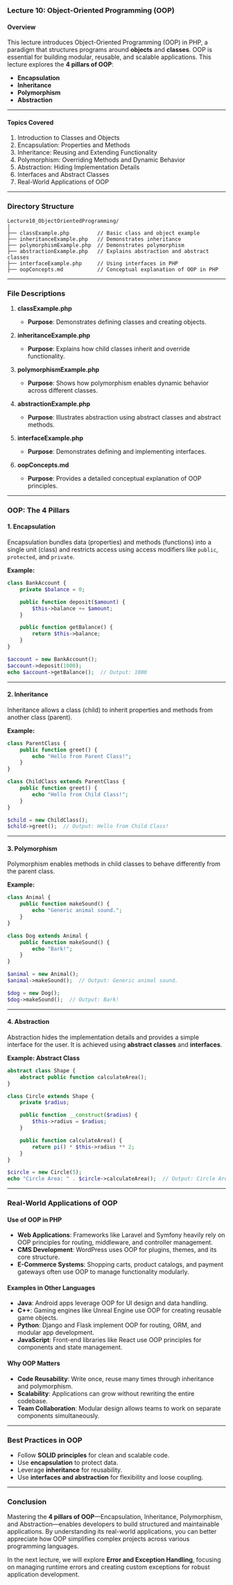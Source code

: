 ### **Lecture 10: Object-Oriented Programming (OOP)**  

#### **Overview**  
This lecture introduces Object-Oriented Programming (OOP) in PHP, a paradigm that structures programs around **objects** and **classes**. OOP is essential for building modular, reusable, and scalable applications. This lecture explores the **4 pillars of OOP**:  
- **Encapsulation**  
- **Inheritance**  
- **Polymorphism**  
- **Abstraction**  

---  

#### **Topics Covered**  
1. Introduction to Classes and Objects  
2. Encapsulation: Properties and Methods  
3. Inheritance: Reusing and Extending Functionality  
4. Polymorphism: Overriding Methods and Dynamic Behavior  
5. Abstraction: Hiding Implementation Details  
6. Interfaces and Abstract Classes  
7. Real-World Applications of OOP  

---  

### **Directory Structure**  

```  
Lecture10_ObjectOrientedProgramming/  
│  
├── classExample.php         // Basic class and object example  
├── inheritanceExample.php   // Demonstrates inheritance  
├── polymorphismExample.php  // Demonstrates polymorphism  
├── abstractionExample.php   // Explains abstraction and abstract classes  
├── interfaceExample.php     // Using interfaces in PHP  
├── oopConcepts.md           // Conceptual explanation of OOP in PHP  
```  

---  

### **File Descriptions**  

1. **classExample.php**  
   - **Purpose**: Demonstrates defining classes and creating objects.  

2. **inheritanceExample.php**  
   - **Purpose**: Explains how child classes inherit and override functionality.  

3. **polymorphismExample.php**  
   - **Purpose**: Shows how polymorphism enables dynamic behavior across different classes.  

4. **abstractionExample.php**  
   - **Purpose**: Illustrates abstraction using abstract classes and abstract methods.  

5. **interfaceExample.php**  
   - **Purpose**: Demonstrates defining and implementing interfaces.  

6. **oopConcepts.md**  
   - **Purpose**: Provides a detailed conceptual explanation of OOP principles.  

---

### **OOP: The 4 Pillars**  

#### **1. Encapsulation**  
Encapsulation bundles data (properties) and methods (functions) into a single unit (class) and restricts access using access modifiers like `public`, `protected`, and `private`.  

**Example:**  
```php  
class BankAccount {  
    private $balance = 0;  

    public function deposit($amount) {  
        $this->balance += $amount;  
    }  

    public function getBalance() {  
        return $this->balance;  
    }  
}  

$account = new BankAccount();  
$account->deposit(1000);  
echo $account->getBalance();  // Output: 1000  
```  

---  

#### **2. Inheritance**  
Inheritance allows a class (child) to inherit properties and methods from another class (parent).  

**Example:**  
```php  
class ParentClass {  
    public function greet() {  
        echo "Hello from Parent Class!";  
    }  
}  

class ChildClass extends ParentClass {  
    public function greet() {  
        echo "Hello from Child Class!";  
    }  
}  

$child = new ChildClass();  
$child->greet();  // Output: Hello from Child Class!  
```  

---  

#### **3. Polymorphism**  
Polymorphism enables methods in child classes to behave differently from the parent class.  

**Example:**  
```php  
class Animal {  
    public function makeSound() {  
        echo "Generic animal sound.";  
    }  
}  

class Dog extends Animal {  
    public function makeSound() {  
        echo "Bark!";  
    }  
}  

$animal = new Animal();  
$animal->makeSound();  // Output: Generic animal sound.  

$dog = new Dog();  
$dog->makeSound();  // Output: Bark!  
```  

---  

#### **4. Abstraction**  
Abstraction hides the implementation details and provides a simple interface for the user. It is achieved using **abstract classes** and **interfaces**.  

**Example: Abstract Class**  
```php  
abstract class Shape {  
    abstract public function calculateArea();  
}  

class Circle extends Shape {  
    private $radius;  

    public function __construct($radius) {  
        $this->radius = $radius;  
    }  

    public function calculateArea() {  
        return pi() * $this->radius ** 2;  
    }  
}  

$circle = new Circle(5);  
echo "Circle Area: " . $circle->calculateArea();  // Output: Circle Area: 78.54  
```  

---  

### **Real-World Applications of OOP**  

#### **Use of OOP in PHP**  
- **Web Applications**: Frameworks like Laravel and Symfony heavily rely on OOP principles for routing, middleware, and controller management.  
- **CMS Development**: WordPress uses OOP for plugins, themes, and its core structure.  
- **E-Commerce Systems**: Shopping carts, product catalogs, and payment gateways often use OOP to manage functionality modularly.  

#### **Examples in Other Languages**  
- **Java**: Android apps leverage OOP for UI design and data handling.  
- **C++**: Gaming engines like Unreal Engine use OOP for creating reusable game objects.  
- **Python**: Django and Flask implement OOP for routing, ORM, and modular app development.  
- **JavaScript**: Front-end libraries like React use OOP principles for components and state management.  

#### **Why OOP Matters**  
- **Code Reusability**: Write once, reuse many times through inheritance and polymorphism.  
- **Scalability**: Applications can grow without rewriting the entire codebase.  
- **Team Collaboration**: Modular design allows teams to work on separate components simultaneously.  

---  

### **Best Practices in OOP**  
- Follow **SOLID principles** for clean and scalable code.  
- Use **encapsulation** to protect data.  
- Leverage **inheritance** for reusability.  
- Use **interfaces and abstraction** for flexibility and loose coupling.  

---  

### **Conclusion**  
Mastering the **4 pillars of OOP**—Encapsulation, Inheritance, Polymorphism, and Abstraction—enables developers to build structured and maintainable applications. By understanding its real-world applications, you can better appreciate how OOP simplifies complex projects across various programming languages.  

In the next lecture, we will explore **Error and Exception Handling**, focusing on managing runtime errors and creating custom exceptions for robust application development.  
